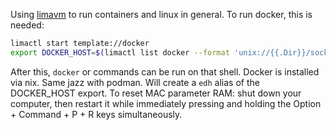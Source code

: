 Using [limavm](https://lima-vm.io/docs/) to run containers and linux in general. To run docker, this is needed:
```bash
limactl start template://docker
export DOCKER_HOST=$(limactl list docker --format 'unix://{{.Dir}}/sock/docker.sock')
```

After this, `docker` or commands can be run on that shell. Docker is installed via nix. Same jazz with podman. Will create a `edh` alias of the DOCKER_HOST export.
To reset MAC parameter RAM: shut down your computer, then restart it while immediately pressing and holding the Option + Command + P + R keys simultaneously.
